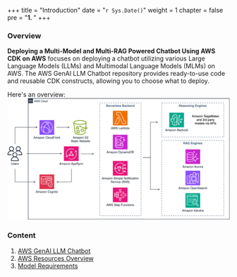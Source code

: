 +++
title = "Introduction"
date = "`r Sys.Date()`"
weight = 1
chapter = false
pre = "<b>1. </b>"
+++
### Overview

**Deploying a Multi-Model and Multi-RAG Powered Chatbot Using AWS CDK on AWS** focuses on deploying a chatbot utilizing various Large Language Models (LLMs) and Multimodal Language Models (MLMs) on AWS. The AWS GenAI LLM Chatbot repository provides ready-to-use code and reusable CDK constructs, allowing you to choose what to deploy.

Here's an overview:
![architecture](/images/architecture1.png?width=90pc)

### Content
1. [AWS GenAI LLM Chatbot](1-AWSGenAILLMChatbot)
2. [AWS Resources Overview](2-AWSResourcesDeployed)
3. [Model Requirements](3-ModelRequirements)